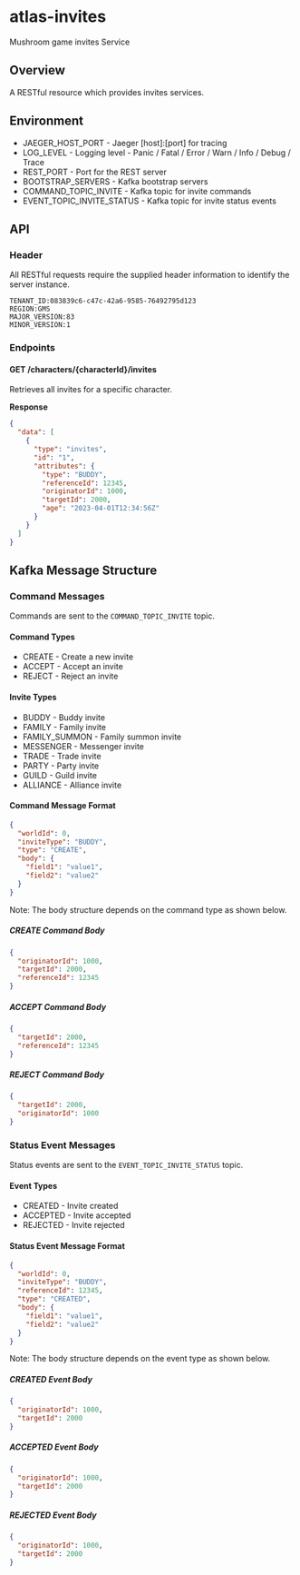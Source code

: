 # atlas-invites
Mushroom game invites Service

## Overview

A RESTful resource which provides invites services.

## Environment

- JAEGER_HOST_PORT - Jaeger [host]:[port] for tracing
- LOG_LEVEL - Logging level - Panic / Fatal / Error / Warn / Info / Debug / Trace
- REST_PORT - Port for the REST server
- BOOTSTRAP_SERVERS - Kafka bootstrap servers
- COMMAND_TOPIC_INVITE - Kafka topic for invite commands
- EVENT_TOPIC_INVITE_STATUS - Kafka topic for invite status events

## API

### Header

All RESTful requests require the supplied header information to identify the server instance.

```
TENANT_ID:083839c6-c47c-42a6-9585-76492795d123
REGION:GMS
MAJOR_VERSION:83
MINOR_VERSION:1
```

### Endpoints

#### GET /characters/{characterId}/invites

Retrieves all invites for a specific character.

**Response**

```json
{
  "data": [
    {
      "type": "invites",
      "id": "1",
      "attributes": {
        "type": "BUDDY",
        "referenceId": 12345,
        "originatorId": 1000,
        "targetId": 2000,
        "age": "2023-04-01T12:34:56Z"
      }
    }
  ]
}
```

## Kafka Message Structure

### Command Messages

Commands are sent to the `COMMAND_TOPIC_INVITE` topic.

#### Command Types
- CREATE - Create a new invite
- ACCEPT - Accept an invite
- REJECT - Reject an invite

#### Invite Types
- BUDDY - Buddy invite
- FAMILY - Family invite
- FAMILY_SUMMON - Family summon invite
- MESSENGER - Messenger invite
- TRADE - Trade invite
- PARTY - Party invite
- GUILD - Guild invite
- ALLIANCE - Alliance invite

#### Command Message Format

```json
{
  "worldId": 0,
  "inviteType": "BUDDY",
  "type": "CREATE",
  "body": {
    "field1": "value1",
    "field2": "value2"
  }
}
```

Note: The body structure depends on the command type as shown below.

##### CREATE Command Body
```json
{
  "originatorId": 1000,
  "targetId": 2000,
  "referenceId": 12345
}
```

##### ACCEPT Command Body
```json
{
  "targetId": 2000,
  "referenceId": 12345
}
```

##### REJECT Command Body
```json
{
  "targetId": 2000,
  "originatorId": 1000
}
```

### Status Event Messages

Status events are sent to the `EVENT_TOPIC_INVITE_STATUS` topic.

#### Event Types
- CREATED - Invite created
- ACCEPTED - Invite accepted
- REJECTED - Invite rejected

#### Status Event Message Format

```json
{
  "worldId": 0,
  "inviteType": "BUDDY",
  "referenceId": 12345,
  "type": "CREATED",
  "body": {
    "field1": "value1",
    "field2": "value2"
  }
}
```

Note: The body structure depends on the event type as shown below.

##### CREATED Event Body
```json
{
  "originatorId": 1000,
  "targetId": 2000
}
```

##### ACCEPTED Event Body
```json
{
  "originatorId": 1000,
  "targetId": 2000
}
```

##### REJECTED Event Body
```json
{
  "originatorId": 1000,
  "targetId": 2000
}
```
